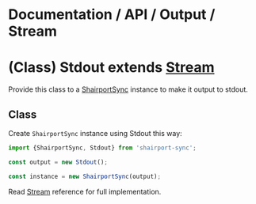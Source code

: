 # Documentation / API / Output / Stream

# (Class) Stdout extends [Stream](./README.md)

Provide this class to a [ShairportSync](../../ShairportSync.md) instance to make it output to stdout.

## Class

Create `ShairportSync` instance using Stdout this way:

```javascript
import {ShairportSync, Stdout} from 'shairport-sync';

const output = new Stdout();

const instance = new ShairportSync(output);
```

Read [Stream](./README.md) reference for full implementation.